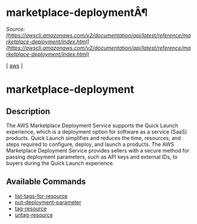 # marketplace-deploymentÂ¶

*Source: [https://awscli.amazonaws.com/v2/documentation/api/latest/reference/marketplace-deployment/index.html](https://awscli.amazonaws.com/v2/documentation/api/latest/reference/marketplace-deployment/index.html)*

[ [aws](https://awscli.amazonaws.com/v2/documentation/api/latest/reference/index.html#cli-aws) ]

# marketplace-deployment

## Description

The AWS Marketplace Deployment Service supports the Quick Launch experience, which is a deployment option for software as a service (SaaS) products. Quick Launch simplifies and reduces the time, resources, and steps required to configure, deploy, and launch a products. The AWS Marketplace Deployment Service provides sellers with a secure method for passing deployment parameters, such as API keys and external IDs, to buyers during the Quick Launch experience.

## Available Commands

- [list-tags-for-resource](https://awscli.amazonaws.com/v2/documentation/api/latest/reference/marketplace-deployment/list-tags-for-resource.html)
- [put-deployment-parameter](https://awscli.amazonaws.com/v2/documentation/api/latest/reference/marketplace-deployment/put-deployment-parameter.html)
- [tag-resource](https://awscli.amazonaws.com/v2/documentation/api/latest/reference/marketplace-deployment/tag-resource.html)
- [untag-resource](https://awscli.amazonaws.com/v2/documentation/api/latest/reference/marketplace-deployment/untag-resource.html)